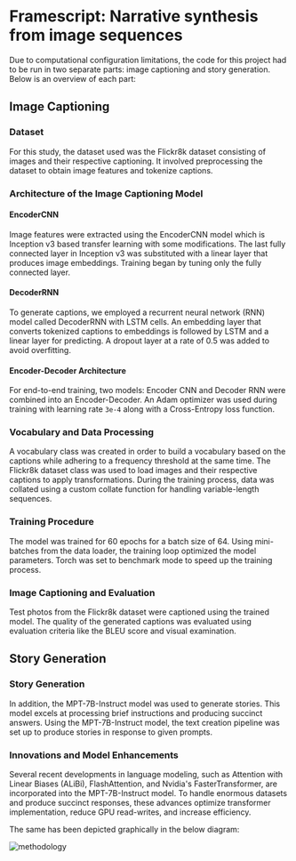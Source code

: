 # Framescript: Narrative synthesis from image sequences

Due to computational configuration limitations, the code for this project had to be run in two separate parts: image captioning and story generation. Below is an overview of each part:

## Image Captioning

### Dataset
For this study, the dataset used was the Flickr8k dataset consisting of images and their respective captioning. It involved preprocessing the dataset to obtain image features and tokenize captions.

### Architecture of the Image Captioning Model
#### EncoderCNN
Image features were extracted using the EncoderCNN model which is Inception v3 based transfer learning with some modifications. The last fully connected layer in Inception v3 was substituted with a linear layer that produces image embeddings. Training began by tuning only the fully connected layer.

#### DecoderRNN
To generate captions, we employed a recurrent neural network (RNN) model called DecoderRNN with LSTM cells. An embedding layer that converts tokenized captions to embeddings is followed by LSTM and a linear layer for predicting. A dropout layer at a rate of 0.5 was added to avoid overfitting.

#### Encoder-Decoder Architecture
For end-to-end training, two models: Encoder CNN and Decoder RNN were combined into an Encoder-Decoder. An Adam optimizer was used during training with learning rate `3e-4` along with a Cross-Entropy loss function.

### Vocabulary and Data Processing
A vocabulary class was created in order to build a vocabulary based on the captions while adhering to a frequency threshold at the same time. The Flickr8k dataset class was used to load images and their respective captions to apply transformations. During the training process, data was collated using a custom collate function for handling variable-length sequences.

### Training Procedure
The model was trained for 60 epochs for a batch size of 64. Using mini-batches from the data loader, the training loop optimized the model parameters. Torch was set to benchmark mode to speed up the training process.

### Image Captioning and Evaluation
Test photos from the Flickr8k dataset were captioned using the trained model. The quality of the generated captions was evaluated using evaluation criteria like the BLEU score and visual examination.

## Story Generation

### Story Generation
In addition, the MPT-7B-Instruct model was used to generate stories. This model excels at processing brief instructions and producing succinct answers. Using the MPT-7B-Instruct model, the text creation pipeline was set up to produce stories in response to given prompts.

### Innovations and Model Enhancements
Several recent developments in language modeling, such as Attention with Linear Biases (ALiBi), FlashAttention, and Nvidia's FasterTransformer, are incorporated into the MPT-7B-Instruct model. To handle enormous datasets and produce succinct responses, these advances optimize transformer implementation, reduce GPU read-writes, and increase efficiency.

The same has been depicted graphically in the below diagram:

![methodology](https://github.com/architanand95/framescript/assets/106612899/8c0bacf6-251c-4358-b23f-988fe71beff3)
